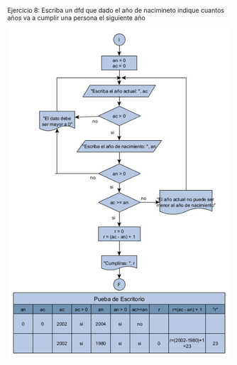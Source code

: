 Ejercicio 8:
Escriba un dfd que dado el año de nacimineto indique cuantos años va a cumplir una persona el siguiente año

![](img/Dia%208.bmp)